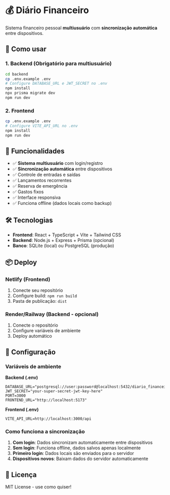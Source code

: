 # 💰 Diário Financeiro

Sistema financeiro pessoal **multiusuário** com **sincronização automática** entre dispositivos.

## 🚀 Como usar

### 1. Backend (Obrigatório para multiusuário)
```bash
cd backend
cp .env.example .env
# Configure DATABASE_URL e JWT_SECRET no .env
npm install
npx prisma migrate dev
npm run dev
```

### 2. Frontend
```bash
cp .env.example .env
# Configure VITE_API_URL no .env
npm install
npm run dev
```

## 📱 Funcionalidades

- ✅ **Sistema multiusuário** com login/registro
- ✅ **Sincronização automática** entre dispositivos
- ✅ Controle de entradas e saídas
- ✅ Lançamentos recorrentes
- ✅ Reserva de emergência
- ✅ Gastos fixos
- ✅ Interface responsiva
- ✅ Funciona offline (dados locais como backup)

## 🛠️ Tecnologias

- **Frontend**: React + TypeScript + Vite + Tailwind CSS
- **Backend**: Node.js + Express + Prisma (opcional)
- **Banco**: SQLite (local) ou PostgreSQL (produção)

## 📦 Deploy

### Netlify (Frontend)
1. Conecte seu repositório
2. Configure build: `npm run build`
3. Pasta de publicação: `dist`

### Render/Railway (Backend - opcional)
1. Conecte o repositório
2. Configure variáveis de ambiente
3. Deploy automático

## 🔧 Configuração

### Variáveis de ambiente

**Backend (.env)**
```
DATABASE_URL="postgresql://user:password@localhost:5432/diario_financeiro"
JWT_SECRET="your-super-secret-jwt-key-here"
PORT=3000
FRONTEND_URL="http://localhost:5173"
```

**Frontend (.env)**
```
VITE_API_URL=http://localhost:3000/api
```

### Como funciona a sincronização

1. **Com login**: Dados sincronizam automaticamente entre dispositivos
2. **Sem login**: Funciona offline, dados salvos apenas localmente
3. **Primeiro login**: Dados locais são enviados para o servidor
4. **Dispositivos novos**: Baixam dados do servidor automaticamente

## 📄 Licença

MIT License - use como quiser!